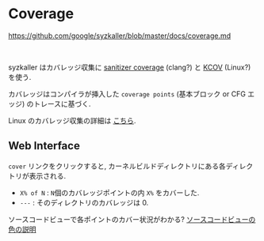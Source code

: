 # Coverage

https://github.com/google/syzkaller/blob/master/docs/coverage.md

<br/>

syzkaller はカバレッジ収集に [sanitizer coverage](https://clang.llvm.org/docs/SanitizerCoverage.html#tracing-pcs) (clang?) と [KCOV](https://www.kernel.org/doc/html/latest/dev-tools/kcov.html) (Linux?) を使う.

カバレッジはコンパイラが挿入した `coverage points` (基本ブロック or CFG エッジ) のトレースに基づく.

Linux のカバレッジ収集の詳細は [こちら](https://github.com/google/syzkaller/blob/master/docs/linux/coverage.md).

## Web Interface

`cover` リンクをクリックすると, カーネルビルドディレクトリにある各ディレクトリが表示される.

- `X% of N` : `N`個のカバレッジポイントの内 `X%` をカバーした.
- `---` : そのディレクトリのカバレッジは 0.

ソースコードビューで各ポイントのカバー状況がわかる? [ソースコードビューの色の説明](https://github.com/google/syzkaller/blob/master/docs/coverage.md#web-interface)